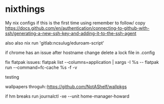 # nixthings
My nix configs
if this is the first time using remember to follow/ copy
https://docs.github.com/en/authentication/connecting-to-github-with-ssh/generating-a-new-ssh-key-and-adding-it-to-the-ssh-agent


also also nix run 'gitlab:ncsulug/eduroam-script'

if chrome has an issue after hostname change delete a lock file in .config

fix flatpak issues:
flatpak list --columns=application | xargs -I %s -- flatpak run --command=fc-cache %s -f -v

testing 

wallpapers throguh::https://github.com/NotAShelf/wallpkgs 

if hm breaks run
journalctl -xe --unit home-manager-howard
